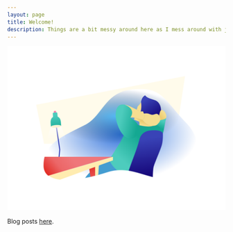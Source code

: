 ```yaml
---
layout: page
title: Welcome!
description: Things are a bit messy around here as I mess around with jekyll ¯\_(ツ)_/¯
---
```


![Moon](assets/img/landing.png)

Blog posts [here][blog].

[blog]: /blog

